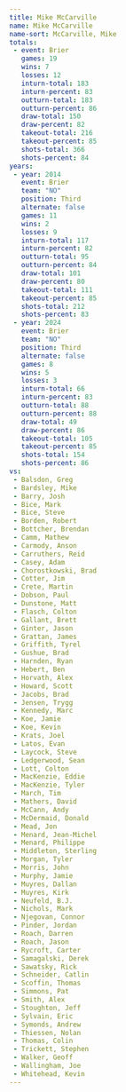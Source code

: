 ```yaml
---
title: Mike McCarville
name: Mike McCarville
name-sort: McCarville, Mike
totals:
 - event: Brier
   games: 19
   wins: 7
   losses: 12
   inturn-total: 183
   inturn-percent: 83
   outturn-total: 183
   outturn-percent: 86
   draw-total: 150
   draw-percent: 82
   takeout-total: 216
   takeout-percent: 85
   shots-total: 366
   shots-percent: 84
years:
 - year: 2014
   event: Brier
   team: "NO"
   position: Third
   alternate: false
   games: 11
   wins: 2
   losses: 9
   inturn-total: 117
   inturn-percent: 82
   outturn-total: 95
   outturn-percent: 84
   draw-total: 101
   draw-percent: 80
   takeout-total: 111
   takeout-percent: 85
   shots-total: 212
   shots-percent: 83
 - year: 2024
   event: Brier
   team: "NO"
   position: Third
   alternate: false
   games: 8
   wins: 5
   losses: 3
   inturn-total: 66
   inturn-percent: 83
   outturn-total: 88
   outturn-percent: 88
   draw-total: 49
   draw-percent: 86
   takeout-total: 105
   takeout-percent: 85
   shots-total: 154
   shots-percent: 86
vs:
 - Balsdon, Greg
 - Bardsley, Mike
 - Barry, Josh
 - Bice, Mark
 - Bice, Steve
 - Borden, Robert
 - Bottcher, Brendan
 - Camm, Mathew
 - Carmody, Anson
 - Carruthers, Reid
 - Casey, Adam
 - Chorostkowski, Brad
 - Cotter, Jim
 - Crete, Martin
 - Dobson, Paul
 - Dunstone, Matt
 - Flasch, Colton
 - Gallant, Brett
 - Ginter, Jason
 - Grattan, James
 - Griffith, Tyrel
 - Gushue, Brad
 - Harnden, Ryan
 - Hebert, Ben
 - Horvath, Alex
 - Howard, Scott
 - Jacobs, Brad
 - Jensen, Trygg
 - Kennedy, Marc
 - Koe, Jamie
 - Koe, Kevin
 - Krats, Joel
 - Latos, Evan
 - Laycock, Steve
 - Ledgerwood, Sean
 - Lott, Colton
 - MacKenzie, Eddie
 - MacKenzie, Tyler
 - March, Tim
 - Mathers, David
 - McCann, Andy
 - McDermaid, Donald
 - Mead, Jon
 - Menard, Jean-Michel
 - Menard, Philippe
 - Middleton, Sterling
 - Morgan, Tyler
 - Morris, John
 - Murphy, Jamie
 - Muyres, Dallan
 - Muyres, Kirk
 - Neufeld, B.J.
 - Nichols, Mark
 - Njegovan, Connor
 - Pinder, Jordan
 - Roach, Darren
 - Roach, Jason
 - Rycroft, Carter
 - Samagalski, Derek
 - Sawatsky, Rick
 - Schneider, Catlin
 - Scoffin, Thomas
 - Simmons, Pat
 - Smith, Alex
 - Stoughton, Jeff
 - Sylvain, Eric
 - Symonds, Andrew
 - Thiessen, Nolan
 - Thomas, Colin
 - Trickett, Stephen
 - Walker, Geoff
 - Wallingham, Joe
 - Whitehead, Kevin
---
```


